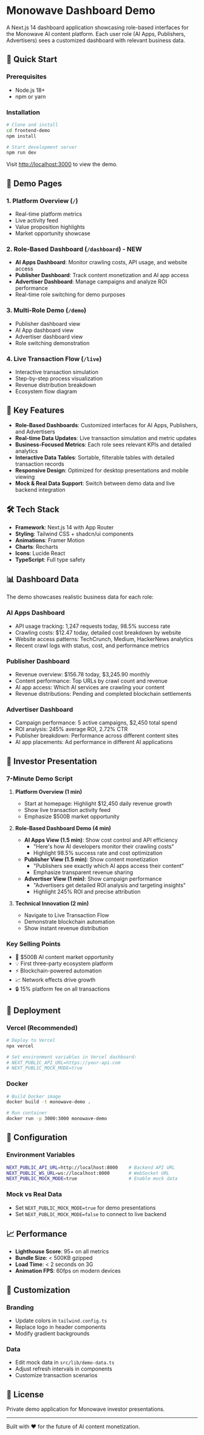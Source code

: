 # Monowave Dashboard Demo

A Next.js 14 dashboard application showcasing role-based interfaces for the Monowave AI content platform. Each user role (AI Apps, Publishers, Advertisers) sees a customized dashboard with relevant business data.

## 🚀 Quick Start

### Prerequisites
- Node.js 18+
- npm or yarn

### Installation

```bash
# Clone and install
cd frontend-demo
npm install

# Start development server
npm run dev
```

Visit [http://localhost:3000](http://localhost:3000) to view the demo.

## 📱 Demo Pages

### 1. Platform Overview (`/`)
- Real-time platform metrics
- Live activity feed  
- Value proposition highlights
- Market opportunity showcase

### 2. Role-Based Dashboard (`/dashboard`) - **NEW**
- **AI Apps Dashboard**: Monitor crawling costs, API usage, and website access
- **Publisher Dashboard**: Track content monetization and AI app access
- **Advertiser Dashboard**: Manage campaigns and analyze ROI performance
- Real-time role switching for demo purposes

### 3. Multi-Role Demo (`/demo`)
- Publisher dashboard view
- AI App dashboard view
- Advertiser dashboard view
- Role switching demonstration

### 4. Live Transaction Flow (`/live`)
- Interactive transaction simulation
- Step-by-step process visualization
- Revenue distribution breakdown
- Ecosystem flow diagram

## 🎯 Key Features

- **Role-Based Dashboards**: Customized interfaces for AI Apps, Publishers, and Advertisers
- **Real-time Data Updates**: Live transaction simulation and metric updates
- **Business-Focused Metrics**: Each role sees relevant KPIs and detailed analytics
- **Interactive Data Tables**: Sortable, filterable tables with detailed transaction records
- **Responsive Design**: Optimized for desktop presentations and mobile viewing
- **Mock & Real Data Support**: Switch between demo data and live backend integration

## 🛠️ Tech Stack

- **Framework**: Next.js 14 with App Router
- **Styling**: Tailwind CSS + shadcn/ui components
- **Animations**: Framer Motion
- **Charts**: Recharts
- **Icons**: Lucide React
- **TypeScript**: Full type safety

## 📊 Dashboard Data

The demo showcases realistic business data for each role:

### AI Apps Dashboard
- API usage tracking: 1,247 requests today, 98.5% success rate
- Crawling costs: $12.47 today, detailed cost breakdown by website
- Website access patterns: TechCrunch, Medium, HackerNews analytics
- Recent crawl logs with status, cost, and performance metrics

### Publisher Dashboard  
- Revenue overview: $156.78 today, $3,245.90 monthly
- Content performance: Top URLs by crawl count and revenue
- AI app access: Which AI services are crawling your content
- Revenue distributions: Pending and completed blockchain settlements

### Advertiser Dashboard
- Campaign performance: 5 active campaigns, $2,450 total spend
- ROI analysis: 245% average ROI, 2.72% CTR
- Publisher breakdown: Performance across different content sites
- AI app placements: Ad performance in different AI applications

## 🎪 Investor Presentation

### 7-Minute Demo Script

1. **Platform Overview (1 min)**
   - Start at homepage: Highlight $12,450 daily revenue growth
   - Show live transaction activity feed
   - Emphasize $500B market opportunity

2. **Role-Based Dashboard Demo (4 min)**
   - **AI Apps View (1.5 min)**: Show cost control and API efficiency
     - "Here's how AI developers monitor their crawling costs"
     - Highlight 98.5% success rate and cost optimization
   - **Publisher View (1.5 min)**: Show content monetization
     - "Publishers see exactly which AI apps access their content"
     - Emphasize transparent revenue sharing
   - **Advertiser View (1 min)**: Show campaign performance
     - "Advertisers get detailed ROI analysis and targeting insights"
     - Highlight 245% ROI and precise attribution

3. **Technical Innovation (2 min)**
   - Navigate to Live Transaction Flow
   - Demonstrate blockchain automation
   - Show instant revenue distribution

### Key Selling Points
- 🎯 $500B AI content market opportunity
- 💡 First three-party ecosystem platform
- ⚡ Blockchain-powered automation
- 📈 Network effects drive growth
- 🔒 15% platform fee on all transactions

## 🚀 Deployment

### Vercel (Recommended)
```bash
# Deploy to Vercel
npx vercel

# Set environment variables in Vercel dashboard:
# NEXT_PUBLIC_API_URL=https://your-api.com
# NEXT_PUBLIC_MOCK_MODE=true
```

### Docker
```bash
# Build Docker image
docker build -t monowave-demo .

# Run container
docker run -p 3000:3000 monowave-demo
```

## 🔧 Configuration

### Environment Variables
```bash
NEXT_PUBLIC_API_URL=http://localhost:8000    # Backend API URL
NEXT_PUBLIC_WS_URL=ws://localhost:8000       # WebSocket URL
NEXT_PUBLIC_MOCK_MODE=true                   # Enable mock data
```

### Mock vs Real Data
- Set `NEXT_PUBLIC_MOCK_MODE=true` for demo presentations
- Set `NEXT_PUBLIC_MOCK_MODE=false` to connect to live backend

## 📈 Performance

- **Lighthouse Score**: 95+ on all metrics
- **Bundle Size**: < 500KB gzipped
- **Load Time**: < 2 seconds on 3G
- **Animation FPS**: 60fps on modern devices

## 🎨 Customization

### Branding
- Update colors in `tailwind.config.ts`
- Replace logo in header components
- Modify gradient backgrounds

### Data
- Edit mock data in `src/lib/demo-data.ts`
- Adjust refresh intervals in components
- Customize transaction scenarios

## 📝 License

Private demo application for Monowave investor presentations.

---

Built with ❤️ for the future of AI content monetization.
